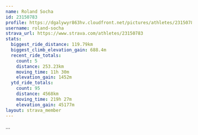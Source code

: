 ```yaml
---
name: Roland Socha
id: 23150783
profile: https://dgalywyr863hv.cloudfront.net/pictures/athletes/23150783/14745672/4/large.jpg
username: roland-socha
strava_url: https://www.strava.com/athletes/23150783
stats:
  biggest_ride_distance: 119.79km
  biggest_climb_elevation_gain: 688.4m
  recent_ride_totals:
    count: 5
    distance: 253.23km
    moving_time: 11h 30m
    elevation_gain: 1452m
  ytd_ride_totals:
    count: 95
    distance: 4568km
    moving_time: 219h 27m
    elevation_gain: 45177m
layout: strava_member
--- 
```

...
